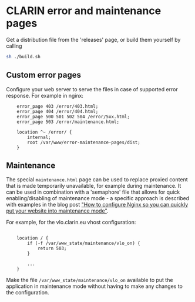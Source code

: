 # CLARIN error and maintenance pages

Get a distribution file from the 'releases' page, or build them yourself by calling
```sh
sh ./build.sh
```

## Custom error pages

Configure your web server to serve the files in case of supported error response.
For example in nginx:

```nginx
	error_page 403 /error/403.html;
	error_page 404 /error/404.html;
	error_page 500 501 502 504 /error/5xx.html;
	error_page 503 /error/maintenance.html;

	location ^~ /error/ {
		internal;
		root /var/www/error-maintenance-pages/dist;
	}
```

## Maintenance

The special `maintenance.html` page can be used to replace proxied content that is
made temporarily unavailable, for example during maintenance. It can be used in 
combination with a 'semaphore' file that allows for quick enabling/disabling of 
maintenance mode - a specific approach is described with examples in the blog post
["How to configure Nginx so you can quickly put your website into maintenance mode"](https://www.calazan.com/how-to-configure-nginx-so-you-can-quickly-put-your-website-into-maintenance-mode/).

For example, for the vlo.clarin.eu vhost configuration:
```nginx

    location / {
        if (-f /var/www_state/maintenance/vlo_on) {
            return 503;
        }

        ...
    }
```

Make the file `/var/www_state/maintenance/vlo_on` available to put the application in
maintenance mode without having to make any changes to the configuration.
